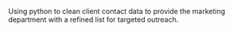 Using python to clean client contact data to provide the marketing department with a refined list for targeted outreach.
